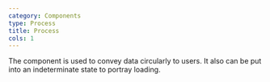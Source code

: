 ```yaml
---
category: Components
type: Process
title: Process
cols: 1
---
```


The component is used to convey data circularly to users. It also can be put into an indeterminate state to portray loading.
